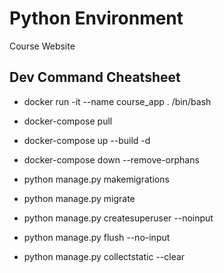 # Python Environment

Course Website

## Dev Command Cheatsheet

* docker run -it --name course_app . /bin/bash
* docker-compose pull
* docker-compose up --build -d
* docker-compose down --remove-orphans

* python manage.py makemigrations
* python manage.py migrate
* python manage.py createsuperuser --noinput
* python manage.py flush --no-input
* python manage.py collectstatic  --clear
